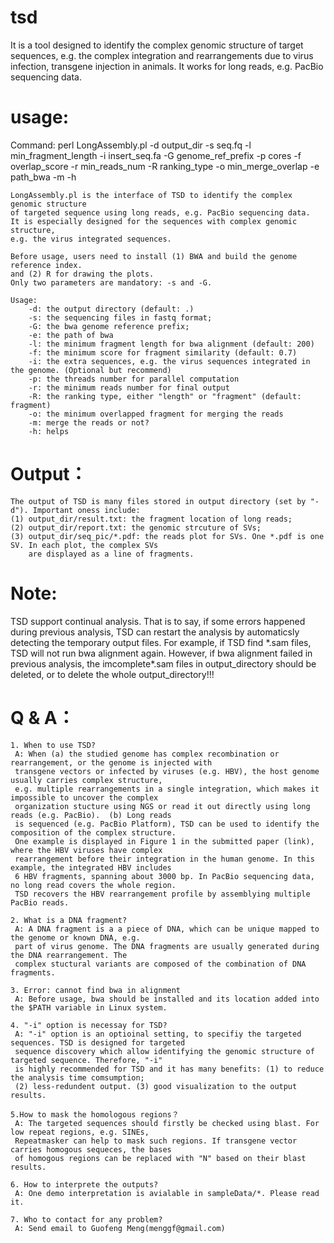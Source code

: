# tsd
It is a tool designed to identify the complex genomic structure of target sequences,
e.g. the complex integration and rearrangements due to virus infection, transgene 
injection in animals. It works for long reads, e.g. PacBio sequencing data.
# usage:

 Command: perl LongAssembly.pl -d output_dir -s seq.fq -l min_fragment_length
                  -i insert_seq.fa -G genome_ref_prefix -p cores -f overlap_score
                  -r min_reads_num -R ranking_type -o min_merge_overlap -e path_bwa
                  -m -h
				  
    LongAssembly.pl is the interface of TSD to identify the complex genomic structure 
	of targeted sequence using long reads, e.g. PacBio sequencing data.
    It is especially designed for the sequences with complex genomic structure, 
	e.g. the virus integrated sequences. 
	
	Before usage, users need to install (1) BWA and build the genome reference index.
	and (2) R for drawing the plots.
	Only two parameters are mandatory: -s and -G.
	
    Usage:
        -d: the output directory (default: .)
        -s: the sequencing files in fastq format;
        -G: the bwa genome reference prefix;
        -e: the path of bwa
        -l: the minimum fragment length for bwa alignment (default: 200)
        -f: the minimum score for fragment similarity (default: 0.7)
        -i: the extra sequences, e.g. the virus sequences integrated in the genome. (Optional but recommend)
        -p: the threads number for parallel computation
        -r: the minimum reads number for final output
        -R: the ranking type, either "length" or "fragment" (default: fragment)
        -o: the minimum overlapped fragment for merging the reads
        -m: merge the reads or not?
        -h: helps
	
# Output：

    The output of TSD is many files stored in output directory (set by "-d"). Important oness include:
    (1) output_dir/result.txt: the fragment location of long reads;
    (2) output_dir/report.txt: the genomic strcuture of SVs;
    (3) output_dir/seq_pic/*.pdf: the reads plot for SVs. One *.pdf is one SV. In each plot, the complex SVs
        are displayed as a line of fragments. 
    
# Note:

   TSD support continual analysis. That is to say, if some errors happened during previous analysis, TSD can
   restart the analysis by automaticsly detecting the temporary output files. For example, if TSD find \*.sam
   files, TSD will not run bwa alignment again. However, if bwa alignment failed in previous analysis, the 
   imcomplete\*.sam files in output_directory should be deleted, or to delete the whole output_directory!!! 

# Q & A：
    1. When to use TSD?
     A: When (a) the studied genome has complex recombination or rearrangement, or the genome is injected with 
     transgene vectors or infected by viruses (e.g. HBV), the host genome usually carries complex structure,
     e.g. multiple rearrangements in a single integration, which makes it impossible to uncover the complex 
     organization stucture using NGS or read it out directly using long reads (e.g. PacBio).  (b) Long reads 
     is sequenced (e.g. PacBio Platform), TSD can be used to identify the composition of the complex structure.
     One example is displayed in Figure 1 in the submitted paper (link), where the HBV viruses have complex 
     rearrangement before their integration in the human genome. In this example, the integrated HBV includes
     6 HBV fragments, spanning about 3000 bp. In PacBio sequencing data, no long read covers the whole region. 
     TSD recovers the HBV rearrangement profile by assemblying multiple PacBio reads. 
     
    2. What is a DNA fragment?
     A: A DNA fragment is a a piece of DNA, which can be unique mapped to the genome or known DNA, e.g. 
     part of virus genome. The DNA fragments are usually generated during the DNA rearrangement. The 
     complex stuctural variants are composed of the combination of DNA fragments.
     
    3. Error: cannot find bwa in alignment
     A: Before usage, bwa should be installed and its location added into the $PATH variable in Linux system.
    
    4. "-i" option is necessay for TSD?
     A: "-i" option is an optioinal setting, to specifiy the targeted sequences. TSD is designed for targeted 
     sequence discovery which allow identifying the genomic structure of targeted sequence. Therefore, "-i" 
     is highly recommended for TSD and it has many benefits: (1) to reduce the analysis time comsumption; 
     (2) less-redundent output. (3) good visualization to the output results.
    
    5.How to mask the homologous regions？
     A: The targeted sequences should firstly be checked using blast. For low repeat regions, e.g. SINEs, 
     Repeatmasker can help to mask such regions. If transgene vector carries homogous sequeces, the bases
     of homogous regions can be replaced with "N" based on their blast results.
     
    6. How to interprete the outputs?
     A: One demo interpretation is avialable in sampleData/*. Please read it.
     
    7. Who to contact for any problem? 
     A: Send email to Guofeng Meng(menggf@gmail.com)
